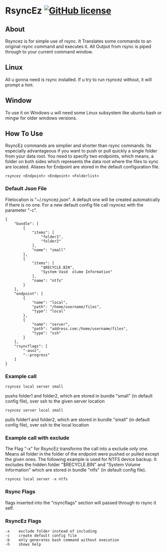 # RsyncEz [![GitHub license](https://img.shields.io/badge/license-MIT-blue.svg)](https://raw.githubusercontent.com/drtosh/rsyncez/master/LICENSE.MIT)

## About
Rsyncez is for simple use of rsync.
It Translates some commands to an original rsync command and executes it. All Output from rsync is piped through to your current command window.

## Linux 
All u gonna need is rsync installed. If u try to run rsyncez without, it will prompt a hint.

## Window 
To use it on Windows u will need some Linux subsystem like ubuntu bash or mingw for older windows versions.

## How To Use
RsyncEz commands are simplier and shorter than rsync commands. Its especially advantageous if you want to push or pull quickly a single folder from your data root. You need to specify two endpoints, which means, a folder on both sides which represents the data root where the files to sync are located. Aliases for Endpoint are stored in the default configuration file.

    rsyncez <Endpoint> <Endpoint> <Folderlist>

### Default Json File
Filelocation is "~/.rsyncez.json". A default one will be created automatically if there is no one. For a new default config file call rsyncez with the parameter "-c".

    {
        "bundle": [
            {
                "items": [
                    "folder1",
                    "folder2"
                ],
                "name": "small"
            },
            {
                "items": [
                    "$RECYCLE.BIN",
                    "System Vasd  olume Information"
                ],
                "name": "ntfs"
            }
        ],
        "endpoint": [
            {
                "name": "local",
                "path": "/home/username/files",
                "type": "local"
            },
            {
                "name": "server",
                "path": "address.com:/home/username/files",
                "type": "ssh"
            }
        ],
        "rsyncflags": [
            "-auvz",
            "--progress"
        ]
    }

### Example call
    rsyncez local server small

pushs folder1 and folder2, which are stored in bundle "small" (in default config file), over ssh to the given server location

    rsyncez server local small

pulls folder1 and folder2, which are stored in bundle "small" (in default config file), over ssh to the local location

### Example call with exclude
The Flag "-x" for RsyncEz transforms the call into a exclude only one. Means all folder in the folder of the endpoint were pushed or pulled except the given ones. The following example is used for NTFS device backup. It excludes the hidden folder "$RECYCLE.BIN" and "System Volume Information" which are stored in bundle "ntfs" (in default config file). 

    rsyncez local server -x ntfs

### Rsync Flags
flags inserted into the "rsyncflags" section will passed through to rsync it self.

### RsyncEz Flags
    -x    exclude folder instead of including
    -c    create default config file
    -b    only generates bash command without execution
    -h    shows help